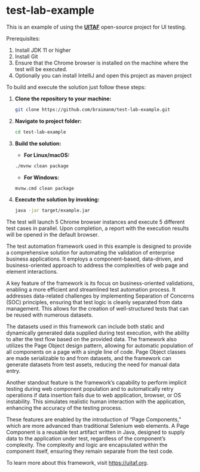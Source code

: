 # test-lab-example

This is an example of using the [**UITAF**](https://uitaf.org) open-source project for UI testing.

Prerequisites:

1. Install JDK 11 or higher
2. Install Git
3. Ensure that the Chrome browser is installed on the machine where the test will be executed.
4. Optionally you can install IntelliJ and open this project as maven project


To build and execute the solution just follow these steps:

1. **Clone the repository to your machine:**
   ```bash
   git clone https://github.com/braimanm/test-lab-example.git
    ```
2. **Navigate to project folder:** 
    ```bash 
    cd test-lab-example
    ```
3. **Build the solution:**

   - **For Linux/macOS:** 
   ```bash
   ./mvnw clean package
   ```
   - **For Windows:**
   ```bash 
   mvnw.cmd clean package
   ```
4. **Execute the solution by invoking:** 
   ```bash
   java -jar target/example.jar
   ```

The test will launch 5 Chrome browser instances and execute 5 different test cases in parallel. Upon completion, a report with the execution results will be opened in the default browser.

The test automation framework used in this example is designed to provide a comprehensive solution for automating the validation of enterprise business applications. It employs a component-based, data-driven, and business-oriented approach to address the complexities of web page and element interactions.

A key feature of the framework is its focus on business-oriented validations, enabling a more efficient and streamlined test automation process. It addresses data-related challenges by implementing Separation of Concerns (SOC) principles, ensuring that test logic is cleanly separated from data management. This allows for the creation of well-structured tests that can be reused with numerous datasets.

The datasets used in this framework can include both static and dynamically generated data supplied during test execution, with the ability to alter the test flow based on the provided data. The framework also utilizes the Page Object design pattern, allowing for automatic population of all components on a page with a single line of code. Page Object classes are made serializable to and from datasets, and the framework can generate datasets from test assets, reducing the need for manual data entry.

Another standout feature is the framework’s capability to perform implicit testing during web component population and to automatically retry operations if data insertion fails due to web application, browser, or OS instability. This simulates realistic human interaction with the application, enhancing the accuracy of the testing process.

These features are enabled by the introduction of “Page Components,” which are more advanced than traditional Selenium web elements. A Page Component is a reusable test artifact written in Java, designed to supply data to the application under test, regardless of the component’s complexity. The complexity and logic are encapsulated within the component itself, ensuring they remain separate from the test code.

To learn more about this framework, visit https://uitaf.org.